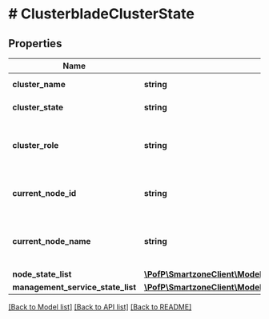 # # ClusterbladeClusterState

## Properties

Name | Type | Description | Notes
------------ | ------------- | ------------- | -------------
**cluster_name** | **string** | cluster name | [optional]
**cluster_state** | **string** | cluster state | [optional]
**cluster_role** | **string** | The cluster role of the current controller node | [optional]
**current_node_id** | **string** | Identifier of the current controller node | [optional]
**current_node_name** | **string** | The name of the current controller node | [optional]
**node_state_list** | [**\PofP\SmartzoneClient\Model\ClusterbladeClusterStateNodeStateListInner[]**](ClusterbladeClusterStateNodeStateListInner.md) |  | [optional]
**management_service_state_list** | [**\PofP\SmartzoneClient\Model\ClusterbladeClusterStateManagementServiceStateListInner[]**](ClusterbladeClusterStateManagementServiceStateListInner.md) |  | [optional]

[[Back to Model list]](../../README.md#models) [[Back to API list]](../../README.md#endpoints) [[Back to README]](../../README.md)
